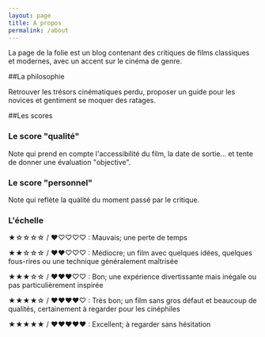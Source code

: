 ```yaml
---
layout: page
title: A propos
permalink: /about
---
```


La page de la folie est un blog contenant des critiques de films classiques et modernes, avec un accent sur le cinéma de genre.

##La philosophie

Retrouver les trésors cinématiques perdu, proposer un guide pour les novices et gentiment se moquer des ratages.

##Les scores

### Le score "qualité"

Note qui prend en compte l'accessibilité du film, la date de sortie... et tente de donner une évaluation "objective".

### Le score "personnel"

Note qui reflète la qualité du moment passé par le critique.

### L'échelle

★☆☆☆☆ / ♥♡♡♡♡ : Mauvais; une perte de temps

★★☆☆☆ / ♥♥♡♡♡ : Médiocre; un film avec quelques idées, quelques fous-rires ou une technique généralement maîtrisée

★★★☆☆ / ♥♥♥♡♡ : Bon; une expérience divertissante mais inégale ou pas particulièrement inspirée

★★★★☆ / ♥♥♥♥♡ : Très bon; un film sans gros défaut et beaucoup de qualités, certainement à regarder pour les cinéphiles

★★★★★ / ♥♥♥♥♥ : Excellent; à regarder sans hésitation
